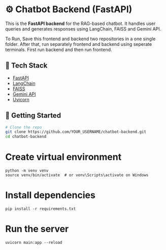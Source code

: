 

# ⚙️ Chatbot Backend (FastAPI)

This is the **FastAPI backend** for the RAG-based chatbot. It handles user queries and generates responses using LangChain, FAISS and Gemini API.

To Run, Save this frontend and backend two repositories in a one single folder. After that, run separately frontend and backend using seperate terminals. First run backend and then run frontend.

## 🧰 Tech Stack

- [FastAPI](https://fastapi.tiangolo.com/)
- [LangChain](https://www.langchain.com/)
- [FAISS](https://github.com/facebookresearch/faiss)
- [Gemini API](https://ai.google.dev/)
- [Uvicorn](https://www.uvicorn.org/)

## 🚀 Getting Started

```bash
# Clone the repo
git clone https://github.com/YOUR_USERNAME/chatbot-backend.git
cd chatbot-backend
```

# Create virtual environment
```
python -m venv venv
source venv/bin/activate  # or venv\Scripts\activate on Windows
```

# Install dependencies
```
pip install -r requirements.txt
```


# Run the server
```
uvicorn main:app --reload
```

